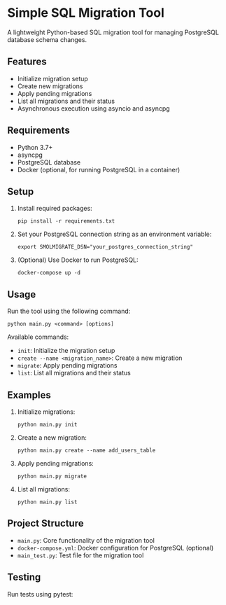 # Simple SQL Migration Tool

A lightweight Python-based SQL migration tool for managing PostgreSQL database schema changes.

## Features

- Initialize migration setup
- Create new migrations
- Apply pending migrations
- List all migrations and their status
- Asynchronous execution using asyncio and asyncpg

## Requirements

- Python 3.7+
- asyncpg
- PostgreSQL database
- Docker (optional, for running PostgreSQL in a container)

## Setup

1. Install required packages:
   ```
   pip install -r requirements.txt 
   ```

2. Set your PostgreSQL connection string as an environment variable:
   ```
   export SMOLMIGRATE_DSN="your_postgres_connection_string"
   ```

3. (Optional) Use Docker to run PostgreSQL:
   ```
   docker-compose up -d
   ```

## Usage

Run the tool using the following command:
```
python main.py <command> [options]
```


Available commands:

- `init`: Initialize the migration setup
- `create --name <migration_name>`: Create a new migration
- `migrate`: Apply pending migrations
- `list`: List all migrations and their status

## Examples

1. Initialize migrations:
   ```
   python main.py init
   ```

2. Create a new migration:
   ```
   python main.py create --name add_users_table
   ```

3. Apply pending migrations:
   ```
   python main.py migrate
   ```

4. List all migrations:
   ```
   python main.py list
   ```

## Project Structure

- `main.py`: Core functionality of the migration tool
- `docker-compose.yml`: Docker configuration for PostgreSQL (optional)
- `main_test.py`: Test file for the migration tool

## Testing

Run tests using pytest:
